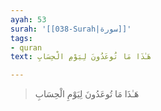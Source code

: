 ```yaml
---
ayah: 53
surah: '[[038-Surah|سورة]]'
tags:
- quran
text: هَـٰذَا مَا تُوعَدُونَ لِيَوْمِ الْحِسَابِ

---
```

> هَـٰذَا مَا تُوعَدُونَ لِيَوْمِ الْحِسَابِ
